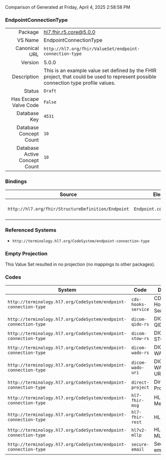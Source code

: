 Comparison of 
Generated at Friday, April 4, 2025 2:58:58 PM

### EndpointConnectionType

|      |     |
| ---: | --- |
| Package | hl7.fhir.r5.core@5.0.0 |
| VS Name | EndpointConnectionType |
| Canonical URL | `http://hl7.org/fhir/ValueSet/endpoint-connection-type` |
| Version | 5.0.0 |
| Description | This is an example value set defined by the FHIR project, that could be used to represent possible connection type profile values. |
| Status | `Draft` |
| Has Escape Valve Code | `False` |
| Database Key | `4531` |
| Database Concept Count | `10` |
| Database Active Concept Count | `10` |
### Bindings

| Source | Element | Binding | Strength | Element Short |
| ------ | ------- | ------- | -------- | ------------- |
| `http://hl7.org/fhir/StructureDefinition/Endpoint` | `Endpoint.connectionType` | `http://hl7.org/fhir/ValueSet/endpoint-connection-type` | `Example` | Protocol/Profile/Standard to be used with this endpoint connection |

### Referenced Systems

* `http://terminology.hl7.org/CodeSystem/endpoint-connection-type`
### Empty Projection

This Value Set resulted in no projection (no mappings to other packages).

### Codes

| System | Code | Display |
| ------ | ---- | ------- |
| `http://terminology.hl7.org/CodeSystem/endpoint-connection-type` | `cds-hooks-service` | CDS Hooks Service |
| `http://terminology.hl7.org/CodeSystem/endpoint-connection-type` | `dicom-qido-rs` | DICOM QIDO-RS |
| `http://terminology.hl7.org/CodeSystem/endpoint-connection-type` | `dicom-stow-rs` | DICOM STOW-RS |
| `http://terminology.hl7.org/CodeSystem/endpoint-connection-type` | `dicom-wado-rs` | DICOM WADO-RS |
| `http://terminology.hl7.org/CodeSystem/endpoint-connection-type` | `dicom-wado-uri` | DICOM WADO-URI |
| `http://terminology.hl7.org/CodeSystem/endpoint-connection-type` | `direct-project` | Direct Project |
| `http://terminology.hl7.org/CodeSystem/endpoint-connection-type` | `hl7-fhir-msg` | HL7 FHIR Messaging |
| `http://terminology.hl7.org/CodeSystem/endpoint-connection-type` | `hl7-fhir-rest` | HL7 FHIR |
| `http://terminology.hl7.org/CodeSystem/endpoint-connection-type` | `hl7v2-mllp` | HL7 v2 MLLP |
| `http://terminology.hl7.org/CodeSystem/endpoint-connection-type` | `secure-email` | Secure email |
